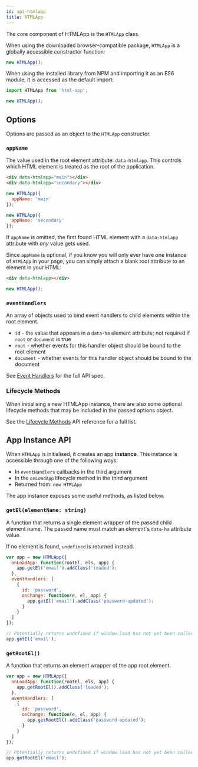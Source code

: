 ```yaml
---
id: api-htmlapp
title: HTMLApp
---
```


The core component of HTMLApp is the `HTMLApp` class.

When using the downloaded browser-compatible package, `HTMLApp` is a
globally accessible constructor function:

```js
new HTMLApp();
```

When using the installed library from NPM and importing it as an ES6 module,
it is accessed as the default import:

```js
import HTMLApp from 'html-app';

new HTMLApp();
```

## Options

Options are passed as an object to the `HTMLApp` constructor.

### `appName`

The value used in the root element attribute: `data-htmlapp`. This controls
which HTML element is treated as the root of the application.

```html
<div data-htmlapp="main"></div>
<div data-htmlapp="secondary"></div>
```

```js
new HTMLApp({
  appName: 'main'
});

new HTMLApp({
  appName: 'secondary'
});
```

If `appName` is omitted, the first found HTML element with a `data-htmlapp`
attribute with *any* value gets used.

Since `appName` is optional, if you know you will only ever have one instance
of `HTMLApp` in your page, you can simply attach a blank root attribute to
an element in your HTML:

```html
<div data-htmlapp></div>
```

```js
new HTMLApp();
```

### `eventHandlers`

An array of objects used to bind event handlers to child elements within the
root element.

- `id` - the value that appears in a `data-ha` element attribute; not required
  if `root` or `document` is true
- `root` - whether events for this handler object should be bound to the root
  element
- `document` - whether events for this handler object should be bound to the
  document

See [Event Handlers](./api-options-eventhandlers.md) for the full API spec.

### Lifecycle Methods

When initialising a new HTMLApp instance, there are also
some optional lifecycle methods that may be included
in the passed options object.

See the [Lifecycle Methods](./api-options-lifecycle.md) API reference for a full list. 

## App Instance API

When `HTMLApp` is initialised, it creates an app **instance**.
This instance is accessible through one of the following ways:

- In `eventHandlers` callbacks in the third argument
- In the `onLoadApp` lifecycle method in the third argument
- Returned from: `new HTMLApp`

The app instance exposes some useful methods, as listed below.

### `getEl(elementName: string)`

A function that returns a single element wrapper of the passed
child element name. The passed name must match an element's
`data-ha` attribute value.

If no element is found, `undefined` is returned instead.

```js
var app = new HTMLApp({
  onLoadApp: function(rootEl, els, app) {
    app.getEl('email').addClass('loaded');
  },
  eventHandlers: [
    {
      id: 'password',
      onChange: function(e, el, app) {
        app.getEl('email').addClass('password-updated');
      }
    }
  ]
});

// Potentially returns undefined if window.load has not yet been called
app.getEl('email');
```

### `getRootEl()`

A function that returns an element wrapper of the app root
element.

```js
var app = new HTMLApp({
  onLoadApp: function(rootEl, els, app) {
    app.getRootEl().addClass('loaded');
  },
  eventHandlers: [
    {
      id: 'password',
      onChange: function(e, el, app) {
        app.getRootEl().addClass('password-updated');
      }
    }
  ]
});

// Potentially returns undefined if window.load has not yet been called
app.getRootEl('email');
```

